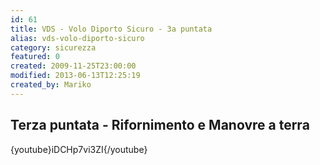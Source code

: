 ```yaml
---
id: 61
title: VDS - Volo Diporto Sicuro - 3a puntata
alias: vds-volo-diporto-sicuro
category: sicurezza
featured: 0
created: 2009-11-25T23:00:00
modified: 2013-06-13T12:25:19
created_by: Mariko
---
```

<h2>
 Terza puntata - Rifornimento e Manovre a terra
</h2>
<p>
 {youtube}iDCHp7vi3ZI{/youtube}
</p>
